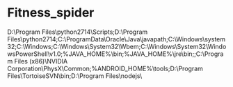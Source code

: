 # Fitness_spider
D:\Program Files\python2714\Scripts\;D:\Program Files\python2714\;C:\ProgramData\Oracle\Java\javapath;C:\Windows\system32;C:\Windows;C:\Windows\System32\Wbem;C:\Windows\System32\WindowsPowerShell\v1.0\;%JAVA_HOME%\bin;%JAVA_HOME%\jre\bin;;C:\Program Files (x86)\NVIDIA Corporation\PhysX\Common;%ANDROID_HOME%\tools;D:\Program Files\TortoiseSVN\bin;D:\Program Files\nodejs\